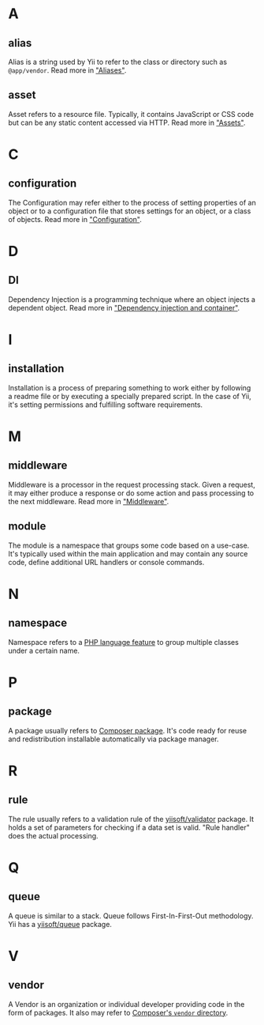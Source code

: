 # A

## alias

Alias is a string used by Yii to refer to the class or directory such as `@app/vendor`.
Read more in ["Aliases"](concept/aliases.md).

## asset

Asset refers to a resource file. Typically, it contains JavaScript or CSS code but can be any static content accessed via HTTP.
Read more in ["Assets"](views/asset.md).

# C

## configuration

The Configuration may refer either to the process of setting properties of an object or to a configuration file that stores
settings for an object, or a class of objects. 
Read more in ["Configuration"](concept/configuration.md).

# D

## DI

Dependency Injection is a programming technique where an object injects a dependent object.
Read more in ["Dependency injection and container"](concept/di-container.md).

# I

## installation

Installation is a process of preparing something to work either by following a readme file or by executing a specially
prepared script. In the case of Yii, it's setting permissions and fulfilling software requirements.

# M

## middleware

Middleware is a processor in the request processing stack. Given a request, it may either produce a response or do some
action and pass processing to the next middleware. 
Read more in ["Middleware"](structure/middleware.md).

## module

The module is a namespace that groups some code based on a use-case. It's typically used within the main application
and may contain any source code, define additional URL handlers or console commands.

# N

## namespace

Namespace refers to a [PHP language feature](https://www.php.net/manual/en/language.namespaces.php) to group
multiple classes under a certain name.

# P

## package

A package usually refers to [Composer package](https://getcomposer.org/doc/). It's code ready for reuse and
redistribution installable automatically via package manager.

# R

## rule

The rule usually refers to a validation rule of the [yiisoft/validator](https://github.com/yiisoft/validator) package.
It holds a set of parameters for checking if a data set is valid.
"Rule handler" does the actual processing.

# Q

## queue

A queue is similar to a stack. Queue follows First-In-First-Out methodology.
Yii has a [yiisoft/queue](https://github.com/yiisoft/queue) package.

# V

## vendor

A Vendor is an organization or individual developer providing code in the form of packages. 
It also may refer to [Composer's `vendor` directory](https://getcomposer.org/doc/).
